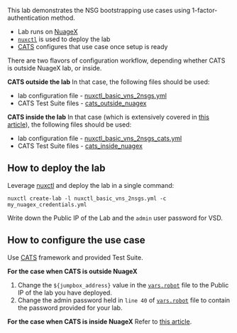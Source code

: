 This lab demonstrates the NSG bootstrapping use cases using 1-factor-authentication method.

* Lab runs on [NuageX](https://nuagex.io)
* [`nuxctl`](https://nuxctl.nuagex.io) is used to deploy the lab
* [CATS](https://cats-docs.nuageteam.net) configures that use case once setup is ready

There are two flavors of configuration workflow, depending whether CATS is outside NuageX lab, or inside.

**CATS outside the lab**
In that case, the following files should be used:

* lab configuration file - [nuxctl_basic_vns_2nsgs.yml](./nuxctl_basic_vns_2nsgs.yml)
* CATS Test Suite files - [cats_outside_nuagex](./cats_setup/cats_outside_nuagex)

**CATS inside the lab**
In that case (which is extensively covered in [this article](http://cats-docs.nuageteam.net/test_suite_examples/0025_nux_nsg_1fabootstrap/)), the following files should be used:

* lab configuration file - [nuxctl_basic_vns_2nsgs_cats.yml](./nuxctl_basic_vns_2nsgs_cats.yml)
* CATS Test Suite files - [cats_inside_nuagex](./cats_setup/cats_inside_nuagex)


## How to deploy the lab
Leverage [nuxctl](https://nuxctl.nuagex.io) and deploy the lab in a single command:

```
nuxctl create-lab -l nuxctl_basic_vns_2nsgs.yml -c my_nuagex_credentials.yml
```

Write down the Public IP of the Lab and the `admin` user password for VSD.

## How to configure the use case
Use [CATS](https://cats-docs.nuageteam.net) framework and provided Test Suite. 

**For the case when CATS is outside NuageX**
1. Change the `${jumpbox_address}` value in the [`vars.robot`](cats_setup/vars.robot#L30) file to the Public IP of the lab you have deployed.
2. Change the admin password held in `line 40` of [`vars.robot`](cats_setup/vars.robot#L40) file to contain the password provided for your lab.

**For the case when CATS is inside NuageX**
Refer to [this article](http://cats-docs.nuageteam.net/test_suite_examples/0025_nux_nsg_1fabootstrap/).
